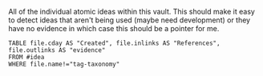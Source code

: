 All of the individual atomic ideas within this vault. This should make it easy to detect ideas that aren't being used (maybe need development) or they have no evidence in which case this should be a pointer for me.

```dataview
TABLE file.cday AS "Created", file.inlinks AS "References", file.outlinks AS "evidence"
FROM #idea 
WHERE file.name!="tag-taxonomy"
```